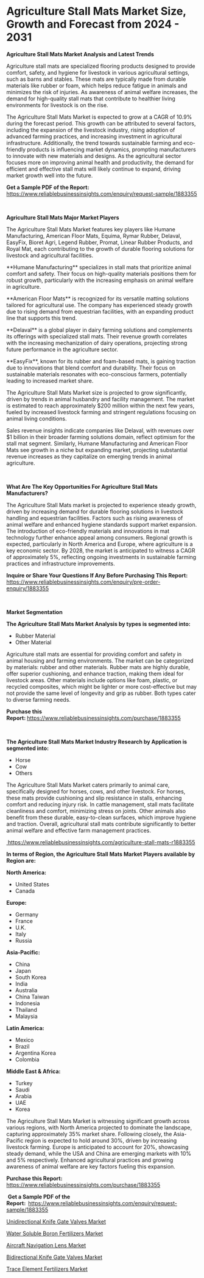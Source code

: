 <p><h1>Agriculture Stall Mats Market Size, Growth and Forecast from 2024 - 2031</h1></p><p><strong>Agriculture Stall Mats Market Analysis and Latest Trends</strong></p>
<p><p>Agriculture stall mats are specialized flooring products designed to provide comfort, safety, and hygiene for livestock in various agricultural settings, such as barns and stables. These mats are typically made from durable materials like rubber or foam, which helps reduce fatigue in animals and minimizes the risk of injuries. As awareness of animal welfare increases, the demand for high-quality stall mats that contribute to healthier living environments for livestock is on the rise.</p><p>The Agriculture Stall Mats Market is expected to grow at a CAGR of 10.9% during the forecast period. This growth can be attributed to several factors, including the expansion of the livestock industry, rising adoption of advanced farming practices, and increasing investment in agricultural infrastructure. Additionally, the trend towards sustainable farming and eco-friendly products is influencing market dynamics, prompting manufacturers to innovate with new materials and designs. As the agricultural sector focuses more on improving animal health and productivity, the demand for efficient and effective stall mats will likely continue to expand, driving market growth well into the future.</p></p>
<p><strong>Get a Sample PDF of the Report:&nbsp;</strong> <a href="https://www.reliablebusinessinsights.com/enquiry/request-sample/1883355?utm_campaign=1091&utm_medium=2&utm_source=Github&utm_content=ia&utm_term=01112024&utm_id=agriculture-stall-mats">https://www.reliablebusinessinsights.com/enquiry/request-sample/1883355</a></p>
<p>&nbsp;</p>
<p><strong>Agriculture Stall Mats Major Market Players</strong></p>
<p><p>The Agriculture Stall Mats Market features key players like Humane Manufacturing, American Floor Mats, Equima, Rymar Rubber, Delaval, EasyFix, Bioret Agri, Legend Rubber, Promat, Linear Rubber Products, and Royal Mat, each contributing to the growth of durable flooring solutions for livestock and agricultural facilities.</p><p>**Humane Manufacturing** specializes in stall mats that prioritize animal comfort and safety. Their focus on high-quality materials positions them for robust growth, particularly with the increasing emphasis on animal welfare in agriculture. </p><p>**American Floor Mats** is recognized for its versatile matting solutions tailored for agricultural use. The company has experienced steady growth due to rising demand from equestrian facilities, with an expanding product line that supports this trend.</p><p>**Delaval** is a global player in dairy farming solutions and complements its offerings with specialized stall mats. Their revenue growth correlates with the increasing mechanization of dairy operations, projecting strong future performance in the agriculture sector.</p><p>**EasyFix**, known for its rubber and foam-based mats, is gaining traction due to innovations that blend comfort and durability. Their focus on sustainable materials resonates with eco-conscious farmers, potentially leading to increased market share.</p><p>The Agriculture Stall Mats Market size is projected to grow significantly, driven by trends in animal husbandry and facility management. The market is estimated to reach approximately $200 million within the next few years, fueled by increased livestock farming and stringent regulations focusing on animal living conditions.</p><p>Sales revenue insights indicate companies like Delaval, with revenues over $1 billion in their broader farming solutions domain, reflect optimism for the stall mat segment. Similarly, Humane Manufacturing and American Floor Mats see growth in a niche but expanding market, projecting substantial revenue increases as they capitalize on emerging trends in animal agriculture.</p></p>
<p>&nbsp;</p>
<p><strong>What Are The Key Opportunities For Agriculture Stall Mats Manufacturers?</strong></p>
<p><p>The Agriculture Stall Mats market is projected to experience steady growth, driven by increasing demand for durable flooring solutions in livestock handling and equestrian facilities. Factors such as rising awareness of animal welfare and enhanced hygiene standards support market expansion. The introduction of eco-friendly materials and innovations in mat technology further enhance appeal among consumers. Regional growth is expected, particularly in North America and Europe, where agriculture is a key economic sector. By 2028, the market is anticipated to witness a CAGR of approximately 5%, reflecting ongoing investments in sustainable farming practices and infrastructure improvements.</p></p>
<p><strong>Inquire or Share Your Questions If Any Before Purchasing This Report:</strong> <a href="https://www.reliablebusinessinsights.com/enquiry/pre-order-enquiry/1883355?utm_campaign=1091&utm_medium=2&utm_source=Github&utm_content=ia&utm_term=01112024&utm_id=agriculture-stall-mats">https://www.reliablebusinessinsights.com/enquiry/pre-order-enquiry/1883355</a></p>
<p>&nbsp;</p>
<p><strong>Market Segmentation</strong></p>
<p><strong>The Agriculture Stall Mats Market Analysis by types is segmented into:</strong></p>
<p><ul><li>Rubber Material</li><li>Other Material</li></ul></p>
<p><p>Agriculture stall mats are essential for providing comfort and safety in animal housing and farming environments. The market can be categorized by materials: rubber and other materials. Rubber mats are highly durable, offer superior cushioning, and enhance traction, making them ideal for livestock areas. Other materials include options like foam, plastic, or recycled composites, which might be lighter or more cost-effective but may not provide the same level of longevity and grip as rubber. Both types cater to diverse farming needs.</p></p>
<p><strong>Purchase this Report:&nbsp;</strong><a href="https://www.reliablebusinessinsights.com/purchase/1883355?utm_campaign=1091&utm_medium=2&utm_source=Github&utm_content=ia&utm_term=01112024&utm_id=agriculture-stall-mats">https://www.reliablebusinessinsights.com/purchase/1883355</a></p>
<p>&nbsp;</p>
<p><strong>The Agriculture Stall Mats Market Industry Research by Application is segmented into:</strong></p>
<p><ul><li>Horse</li><li>Cow</li><li>Others</li></ul></p>
<p><p>The Agriculture Stall Mats Market caters primarily to animal care, specifically designed for horses, cows, and other livestock. For horses, these mats provide cushioning and slip resistance in stalls, enhancing comfort and reducing injury risk. In cattle management, stall mats facilitate cleanliness and comfort, minimizing stress on joints. Other animals also benefit from these durable, easy-to-clean surfaces, which improve hygiene and traction. Overall, agricultural stall mats contribute significantly to better animal welfare and effective farm management practices.</p></p>
<p><a href="https://www.reliablebusinessinsights.com/agriculture-stall-mats-r1883355?utm_campaign=1091&utm_medium=2&utm_source=Github&utm_content=ia&utm_term=01112024&utm_id=agriculture-stall-mats">&nbsp;https://www.reliablebusinessinsights.com/agriculture-stall-mats-r1883355</a></p>
<p><strong>In terms of Region, the Agriculture Stall Mats Market Players available by Region are:</strong></p>
<p>
    <p> <strong> North America: </strong>
        <ul>
            <li>United States</li>
            <li>Canada</li>
        </ul>
        </p> 
    <p> <strong> Europe: </strong>
        <ul>
            <li>Germany</li>
            <li>France</li>
            <li>U.K.</li>
            <li>Italy</li>
            <li>Russia</li>
        </ul>
        </p> 
    <p> <strong> Asia-Pacific: </strong>
        <ul>
            <li>China</li>
            <li>Japan</li>
            <li>South Korea</li>
            <li>India</li>
            <li>Australia</li>
            <li>China Taiwan</li>
            <li>Indonesia</li>
            <li>Thailand</li>
            <li>Malaysia</li>
        </ul>
        </p> 
    <p> <strong> Latin America: </strong>
        <ul>
            <li>Mexico</li>
            <li>Brazil</li>
            <li>Argentina Korea</li>
            <li>Colombia</li>
        </ul>
        </p> 
    <p> <strong> Middle East & Africa: </strong>
        <ul>
            <li>Turkey</li>
            <li>Saudi</li>
            <li>Arabia</li>
            <li>UAE</li>
            <li>Korea</li>
        </ul>
    </p>
    </p>
<p><p>The Agriculture Stall Mats Market is witnessing significant growth across various regions, with North America projected to dominate the landscape, capturing approximately 35% market share. Following closely, the Asia-Pacific region is expected to hold around 30%, driven by increasing livestock farming. Europe is anticipated to account for 20%, showcasing steady demand, while the USA and China are emerging markets with 10% and 5% respectively. Enhanced agricultural practices and growing awareness of animal welfare are key factors fueling this expansion.</p></p>
<p><strong>Purchase this Report: </strong><a href="https://www.reliablebusinessinsights.com/purchase/1883355?utm_campaign=1091&utm_medium=2&utm_source=Github&utm_content=ia&utm_term=01112024&utm_id=agriculture-stall-mats">https://www.reliablebusinessinsights.com/purchase/1883355</a></p>
<p>&nbsp;<strong>Get a Sample PDF of the Report:&nbsp;&nbsp;</strong><a href="https://www.reliablebusinessinsights.com/enquiry/request-sample/1883355?utm_campaign=1091&utm_medium=2&utm_source=Github&utm_content=ia&utm_term=01112024&utm_id=agriculture-stall-mats">https://www.reliablebusinessinsights.com/enquiry/request-sample/1883355</a></p>
<p><strong></strong></p>
<p><p><a href="https://issuu.com/reportprime-2/docs/unidirectional-knife-gate-valves-ma_7c81830ddc98b1?utm_campaign=1091&utm_medium=2&utm_source=Github&utm_content=ia&utm_term=01112024&utm_id=agriculture-stall-mats">Unidirectional Knife Gate Valves Market</a></p><p><a href="https://github.com/tewellnudorennk/Market-Research-Report-List-1/blob/main/water-soluble-boron-fertilizers-market.md?utm_campaign=1091&utm_medium=2&utm_source=Github&utm_content=ia&utm_term=01112024&utm_id=agriculture-stall-mats">Water Soluble Boron Fertilizers Market</a></p><p><a href="https://www.linkedin.com/pulse/aircraft-navigation-lens-market-pulse-55-expansion-blueprint-iwi5f?utm_campaign=1091&utm_medium=2&utm_source=Github&utm_content=ia&utm_term=01112024&utm_id=agriculture-stall-mats">Aircraft Navigation Lens Market</a></p><p><a href="https://issuu.com/reportprime-2/docs/bidirectional-knife-gate-valves-mar_7fc33d6878089e?utm_campaign=1091&utm_medium=2&utm_source=Github&utm_content=ia&utm_term=01112024&utm_id=agriculture-stall-mats">Bidirectional Knife Gate Valves Market</a></p><p><a href="https://github.com/keitelmoprotinu/Market-Research-Report-List-1/blob/main/trace-element-fertilizers-market.md?utm_campaign=1091&utm_medium=2&utm_source=Github&utm_content=ia&utm_term=01112024&utm_id=agriculture-stall-mats">Trace Element Fertilizers Market</a></p></p>